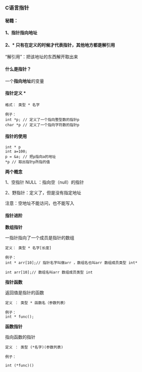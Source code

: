 ### C语言指针

#### 秘籍：

#### 1、指针指向地址

#### 2、* 只有在定义的时候才代表指针，其他地方都是解引用

“解引用”：把该地址的东西解开取出来

#### **什么是指针？**

一个**指向地址**的变量

#### 指针定义 *

```
格式： 类型 * 名字

例子：
int *p; // 定义了一个指向整型数的指针p
char *p // 定义了一个指向字符数的指针p
```

#### 指针的使用

```
int * p
int a=100;
p = &a; // 把p指向a的地址
*p // 取出指针p所指的值
```

**两个概念**

1、空指针 NULL ：指向空（null）的指针

2、野指针：定义了，但是没有指定地址

注意：空地址不能访问，也不能写入

#### 指针进阶

**数组指针**

一指针指向了一个成员是指针的数组

```
定义： 类型 * 名字[长度]

例子：
int * arr[10];// 指针名字叫做arr ，数组名也叫arr 数组成员类型 int*

int arr[10];// 数组名叫arr 数组成员类型 int
```



**指针函数**

返回值是指针的函数

```
定义 ： 类型 * 函数名（参数列表）

例子：
int * func();

```



**函数指针**

指向函数的指针

```
定义 ： 类型 (*名字)(参数列表)

例子：

int (*func)()


```

